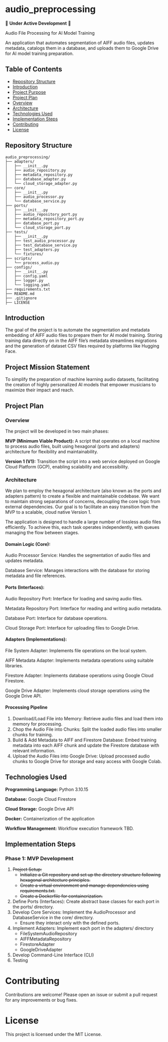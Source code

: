 # audio_preprocessing
🚧 **Under Active Development** 🚧

Audio File Processing for AI Model Training

An application that automates segmentation of AIFF audio files, updates metadata, catalogs them in a database, and uploads them to Google Drive for AI model training preparation.

## Table of Contents

- [Repository Structure](#repository-structure)
- [Introduction](#introduction)
- [Project Purpose](#project-purpose)
- [Project Plan](#project-plan)
- [Overview](#overview)
- [Architecture](#architecture)
- [Technologies Used](#technologies-used)
- [Implementation Steps](#implementation-steps)
- [Contributing](#contributing)
- [License](#license)

## Repository Structure
```
audio_preprocessing/
├── adapters/
│   ├── __init__.py
│   ├── audio_repository.py
│   ├── metadata_repository.py
│   ├── database_adapter.py
│   └── cloud_storage_adapter.py
├── core/
│   ├── __init__.py
│   ├── audio_processor.py
│   └── database_service.py
├── ports/
│   ├── __init__.py
│   ├── audio_repository_port.py
│   ├── metadata_repository_port.py
│   ├── database_port.py
│   └── cloud_storage_port.py
├── tests/
│   ├── __init__.py
│   ├── test_audio_processor.py
│   ├── test_database_service.py
│   ├── test_adapters.py
│   └── fixtures/
├── scripts/
│   └── process_audio.py
├── configs/
│   ├── __init__.py
│   ├── config.yaml
│   ├── logger.py
│   └── logging.yaml
├── requirements.txt
├── README.md
├── .gitignore
├── LICENSE
```

## Introduction

The goal of the project is to automate the segmentation and metadata embedding of AIFF audio files to prepare them for AI model training. Storing training data directly on in the AIFF file’s metadata streamlines migrations and the generation of dataset CSV files required by platforms like Hugging Face.

## Project Mission Statement

To simplify the preparation of machine learning audio datasets, facilitating the creation of highly personalized AI models that empower musicians to maximize their impact and reach.

## Project Plan

### Overview

The project will be developed in two main phases:

**MVP (Minimum Viable Product):** A script that operates on a local machine to process audio files, built using hexagonal (ports and adapters) architecture for flexibility and maintainability.

**Version 1 (V1):** Transition the script into a web service deployed on Google Cloud Platform (GCP), enabling scalability and accessibility.

### Architecture

We plan to employ the hexagonal architecture (also known as the ports and adapters pattern) to create a flexible and maintainable codebase. We want to maintain strong separations of concerns, decoupling the core logic from external dependencies. Our goal is to facilitate an easy transition from the MVP to a scalable, cloud native Version 1.

The application is designed to handle a large number of lossless audio files efficiently. To achieve this, each task operates independently, with queues managing the flow between stages.

#### Domain Logic (Core):
Audio Processor Service: Handles the segmentation of audio files and updates metadata.

Database Service: Manages interactions with the database for storing metadata and file references.
#### Ports (Interfaces):
Audio Repository Port: Interface for loading and saving audio files.

Metadata Repository Port: Interface for reading and writing audio metadata.

Database Port: Interface for database operations.

Cloud Storage Port: Interface for uploading files to Google Drive.
#### Adapters (Implementations):

File System Adapter: Implements file operations on the local system.

AIFF Metadata Adapter: Implements metadata operations using suitable libraries.

Firestore Adapter: Implements database operations using Google Cloud Firestore.

Google Drive Adapter: Implements cloud storage operations using the Google Drive API.
#### Processing Pipeline
1. Download/Load File into Memory: Retrieve audio files and load them into memory for processing.
2. Chop the Audio File into Chunks: Split the loaded audio files into smaller chunks for training.
3. Build & Add Metadata to AIFF and Firestore Database: Embed training metadata into each AIFF chunk and update the Firestore database with relevant information.
4. Upload the Audio Files into Google Drive: Upload processed audio chunks to Google Drive for storage and easy access with Google Colab.

## Technologies Used

**Programming Language:** Python 3.10.15

**Database:** Google Cloud Firestore

**Cloud Storage:** Google Drive API

**Docker:** Containerization of the application

**Workflow Management:** Workflow execution framework TBD.

## Implementation Steps

### Phase 1: MVP Development

1. ~~Project Setup:~~
    - ~~Initialize a Git repository and set up the directory structure following hexagonal architecture principles.~~
    - ~~Create a virtual environment and manage dependencies using requirements.txt.~~
    - ~~Create a Dockerfile for containerization.~~
2.	Define Ports (Interfaces): Create abstract base classes for each port in the ports/ directory.
3.	Develop Core Services: Implement the AudioProcessor and DatabaseService in the core/ directory.
    - Ensure they interact only with the defined ports.
4.	Implement Adapters: Implement each port in the adapters/ directory
    - FileSystemAudioRepository
    - AIFFMetadataRepository
    - FirestoreAdapter
    - GoogleDriveAdapter
5.	Develop Command-Line Interface (CLI)
6.	Testing

# Contributing

Contributions are welcome! Please open an issue or submit a pull request for any improvements or bug fixes.

# License

This project is licensed under the MIT License.
